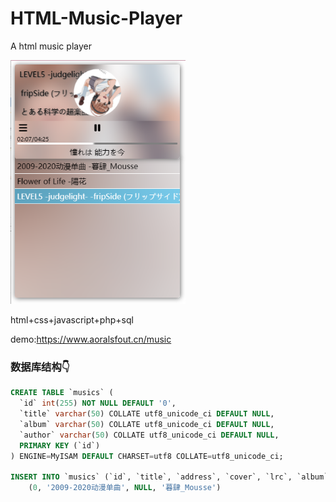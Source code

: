 # HTML-Music-Player
 A html music player

<img src="sc-1.png" width="280">

 html+css+javascript+php+sql

 demo:https://www.aoralsfout.cn/music

### 数据库结构👇

```sql
CREATE TABLE `musics` (
  `id` int(255) NOT NULL DEFAULT '0',
  `title` varchar(50) COLLATE utf8_unicode_ci DEFAULT NULL,
  `album` varchar(50) COLLATE utf8_unicode_ci DEFAULT NULL,
  `author` varchar(50) COLLATE utf8_unicode_ci DEFAULT NULL,
  PRIMARY KEY (`id`)
) ENGINE=MyISAM DEFAULT CHARSET=utf8 COLLATE=utf8_unicode_ci;

INSERT INTO `musics` (`id`, `title`, `address`, `cover`, `lrc`, `album`, `author`) VALUES
	(0, '2009-2020动漫单曲', NULL, '暮肆_Mousse')

```
